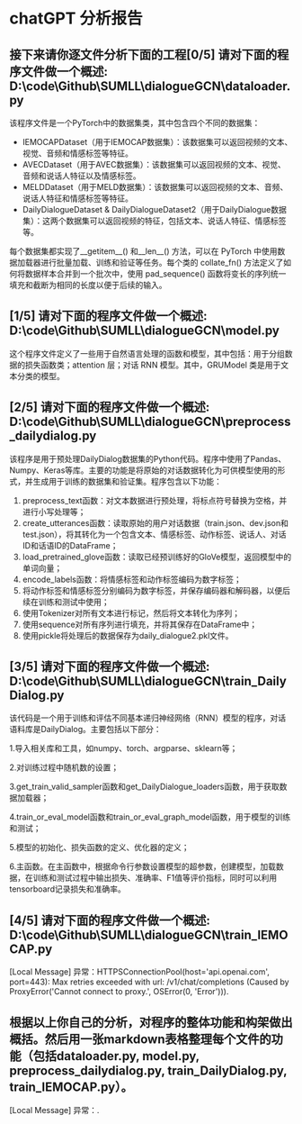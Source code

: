 # chatGPT 分析报告
## 接下来请你逐文件分析下面的工程[0/5] 请对下面的程序文件做一个概述: D:\code\Github\SUMLL\dialogueGCN\dataloader.py

该程序文件是一个PyTorch中的数据集类，其中包含四个不同的数据集：

- IEMOCAPDataset（用于IEMOCAP数据集）：该数据集可以返回视频的文本、视觉、音频和情感标签等特征。
- AVECDataset（用于AVEC数据集）：该数据集可以返回视频的文本、视觉、音频和说话人特征以及情感标签。
- MELDDataset（用于MELD数据集）：该数据集可以返回视频的文本、音频、说话人特征和情感标签等特征。
- DailyDialogueDataset & DailyDialogueDataset2（用于DailyDialogue数据集）：这两个数据集可以返回视频的特征，包括文本、说话人特征、情感标签等。

每个数据集都实现了__getitem__() 和__len__() 方法，可以在 PyTorch 中使用数据加载器进行批量加载、训练和验证等任务。每个类的 collate_fn() 方法定义了如何将数据样本合并到一个批次中，使用 pad_sequence() 函数将变长的序列统一填充和截断为相同的长度以便于后续的输入。

## [1/5] 请对下面的程序文件做一个概述: D:\code\Github\SUMLL\dialogueGCN\model.py

这个程序文件定义了一些用于自然语言处理的函数和模型，其中包括：用于分组数据的损失函数类；attention 层；对话 RNN 模型。其中，GRUModel 类是用于文本分类的模型。

## [2/5] 请对下面的程序文件做一个概述: D:\code\Github\SUMLL\dialogueGCN\preprocess_dailydialog.py

该程序是用于预处理DailyDialog数据集的Python代码。程序中使用了Pandas、Numpy、Keras等库。主要的功能是将原始的对话数据转化为可供模型使用的形式，并生成用于训练的数据集和验证集。程序包含以下功能：

1. preprocess_text函数：对文本数据进行预处理，将标点符号替换为空格，并进行小写处理等；
2. create_utterances函数：读取原始的用户对话数据（train.json、dev.json和test.json），将其转化为一个包含文本、情感标签、动作标签、说话人、对话ID和话语ID的DataFrame；
3. load_pretrained_glove函数：读取已经预训练好的GloVe模型，返回模型中的单词向量；
4. encode_labels函数：将情感标签和动作标签编码为数字标签；
5. 将动作标签和情感标签分别编码为数字标签，并保存编码器和解码器，以便后续在训练和测试中使用；
6. 使用Tokenizer对所有文本进行标记，然后将文本转化为序列；
7. 使用sequence对所有序列进行填充，并将其保存在DataFrame中；
8. 使用pickle将处理后的数据保存为daily_dialogue2.pkl文件。

## [3/5] 请对下面的程序文件做一个概述: D:\code\Github\SUMLL\dialogueGCN\train_DailyDialog.py

该代码是一个用于训练和评估不同基本递归神经网络（RNN）模型的程序，对话语料库是DailyDialog。主要包括以下部分：

1.导入相关库和工具，如numpy、torch、argparse、sklearn等；

2.对训练过程中随机数的设置；

3.get_train_valid_sampler函数和get_DailyDialogue_loaders函数，用于获取数据加载器；

4.train_or_eval_model函数和train_or_eval_graph_model函数，用于模型的训练和测试；

5.模型的初始化、损失函数的定义、优化器的定义；

6.主函数。在主函数中，根据命令行参数设置模型的超参数，创建模型，加载数据，在训练和测试过程中输出损失、准确率、F1值等评价指标，同时可以利用tensorboard记录损失和准确率。

## [4/5] 请对下面的程序文件做一个概述: D:\code\Github\SUMLL\dialogueGCN\train_IEMOCAP.py

[Local Message] 异常：HTTPSConnectionPool(host='api.openai.com', port=443): Max retries exceeded with url: /v1/chat/completions (Caused by ProxyError('Cannot connect to proxy.', OSError(0, 'Error'))).

## 根据以上你自己的分析，对程序的整体功能和构架做出概括。然后用一张markdown表格整理每个文件的功能（包括dataloader.py, model.py, preprocess_dailydialog.py, train_DailyDialog.py, train_IEMOCAP.py）。

[Local Message] 异常：.

